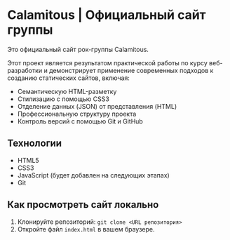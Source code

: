 # Calamitous | Официальный сайт группы

Это официальный сайт рок-группы Calamitous. 

Этот проект является результатом практической работы по курсу веб-разработки и демонстрирует применение современных подходов к созданию статических сайтов, включая:
-   Семантическую HTML-разметку
-   Стилизацию с помощью CSS3
-   Отделение данных (JSON) от представления (HTML)
-   Профессиональную структуру проекта
-   Контроль версий с помощью Git и GitHub

## Технологии
-   HTML5
-   CSS3
-   JavaScript (будет добавлен на следующих этапах)
-   Git

## Как просмотреть сайт локально
1.  Клонируйте репозиторий: `git clone <URL репозитория>`
2.  Откройте файл `index.html` в вашем браузере.